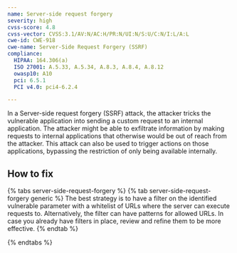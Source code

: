 ```yaml
---
name: Server-side request forgery
severity: high
cvss-score: 4.8
cvss-vector: CVSS:3.1/AV:N/AC:H/PR:N/UI:N/S:U/C:N/I:L/A:L
cwe-id: CWE-918
cwe-name: Server-Side Request Forgery (SSRF)
compliance:
  HIPAA: 164.306(a)
  ISO 27001: A.5.33, A.5.34, A.8.3, A.8.4, A.8.12
  owasp10: A10
  pci: 6.5.1
  PCI v4.0: pci4-6.2.4

---            
```


In a Server-side request forgery (SSRF) attack, the attacker tricks the vulnerable application into sending a custom request to an internal application. The attacker might be able to exfiltrate information by making requests to internal applications that otherwise would be out of reach from the attacker. This attack can also be used to trigger actions on those applications, bypassing the restriction of only being available internally.

## How to fix

{% tabs server-side-request-forgery %}
{% tab server-side-request-forgery generic %}
The best strategy is to have a filter on the identified vulnerable parameter with a whitelist of URLs where the server can execute requests to. Alternatively, the filter can have patterns for allowed URLs. In case you already have filters in place, review and refine them to be more effective.
{% endtab %}

{% endtabs %}
